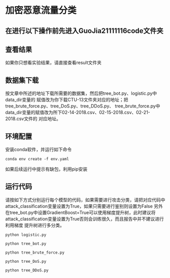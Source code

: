 # 加密恶意流量分类

## 在进行以下操作前先进入GuoJia21111116code文件夹

## 查看结果
如果你只想看实验结果，请直接查看result文件夹

## 数据集下载
按文章中所述的地址下载所需要的数据集，然后把tree_bot.py、logistic.py中data_dir变量的
赋值改为你下载CTU-13文件夹对应的地址；把tree_brute_force.py、tree_DoS.py、tree_DDoS.py、
tree_brute_force.py中data_dir变量的赋值改为所下02-14-2018.csv、02-15-2018.csv、02-21-2018.csv文件的
对应地址。

## 环境配置
安装conda软件，并运行如下命令    
    
    conda env create -f env.yaml
如果后续运行中提示有缺包，利用pip安装

## 运行代码
请按如下方式分别运行每个模型的代码，如果需要进行攻击分类，请把对应代码中
attack_classification变量设置为True，如果只需要进行鉴别则设置为False
另外在tree_bot.py中设置GradientBoost=True可以使用梯度提升树，此时建议将
attack_classification变量设置为True否则会训练很久，而且报告中并不建议进行利用梯度
提升树进行多分类。
    
    python logistic.py

    python tree_bot.py

    python tree_brute_force.py

    python tree_DoS.py
    
    python tree_DDoS.py



